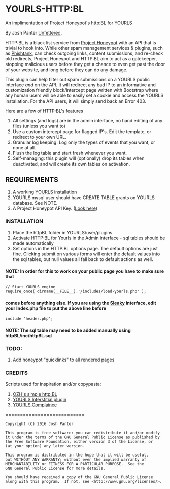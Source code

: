 # YOURLS-HTTP:BL
An implimentation of Project Honeypot's http:BL for YOURLS

By Josh Panter [Unfettered](https://unfettered.net).

HTTP:BL is a black list service from [Project Honeypot](https://www.projecthoneypot.org) with an API that is trivial to hook into. While other spam management services & plugins, such as [Phishtank](https://github.com/joshp23/YOURLS-Phishtank-2.0), can check outgoing links, content submissions, and re-check old redirects, Project Honeypot and HTTP:BL aim to act as a gatekeeper, stopping malicious users before they get a chance to even get past the door of your website, and long before they can do any damage.

This plugin can help filter out spam submissions on a YOURLS public interface _and_ on the API. It will redirect any bad IP to an informative and customization friendly block/intercept page written with Bootstrap where any human users will be able to easily set a cookie and access the YOURLS installation. For the API users, it will simply send back an Error 403.

Here are a few of HTTP:BL's features

1. All settings (and logs) are in the admin interface, no hand editing of any files (unless you want to)
2. Use a custom intercept page for flagged IP's. Edit the template, or redirect to your own URL.
3. Granular log keeping. Log only the types of events that you want, or none at all.
4. Flush the log table and start fresh whenever you want.
5. Self-managing: this plugin will (optionally) drop its tables when deactivated, and will create its own tables on activation.

## REQUIREMENTS

1. A working [YOURLS](https://github.com/YOURLS/YOURLS) installation
2. YOURLS mysql user should have CREATE TABLE grants on YOURLS database. See NOTE.
3. A Project Honeypot API Key. ([Look here](https://www.projecthoneypot.org/faq.php#g))

### INSTALLATION

1. Place the httpBL folder in YOURLS/user/plugins
2. Activate HTTP:BL for Yourls in the Admin interface - sql tables should be made automatically
3. Set options in the HTTP:BL options page. The default options are just fine. Clicking submit on various forms will enter the default values into the sql tables, but null values all fall back to default actions as well.
 

#### NOTE: In order for this to work on your public page you have to make sure that 
```
// Start YOURLS engine
require_once( dirname(__FILE__).'/includes/load-yourls.php' );
```
#### comes before anything else. If you are using the [Sleaky](https://github.com/Flynntes/Sleeky) interface, edit your Index.php file to put the above line before 
```
include 'header.php';
```

#### NOTE: The sql table may need to be added manually using httpBL/inc/httpBL.sql 

### TODO:
1. Add honeypot "quicklinks" to all rendered pages

### CREDITS
Scripts used for inspiration and/or copypasta:

1. [OZH's simple http:BL](http://planetozh.com/blog/my-projects/honey-pot-httpbl-simple-php-script/)
2. [YOURLS Interstitial plugin](https://github.com/joelgratcyk/yourls-interstitial-plugin)
3. [YOURLS Complaince](https://github.com/joshp23/YOURLS-Compliance)

===========================

    Copyright (C) 2016 Josh Panter

    This program is free software: you can redistribute it and/or modify
    it under the terms of the GNU General Public License as published by
    the Free Software Foundation, either version 3 of the License, or
    (at your option) any later version.

    This program is distributed in the hope that it will be useful,
    but WITHOUT ANY WARRANTY; without even the implied warranty of
    MERCHANTABILITY or FITNESS FOR A PARTICULAR PURPOSE.  See the
    GNU General Public License for more details.

    You should have received a copy of the GNU General Public License
    along with this program.  If not, see <http://www.gnu.org/licenses/>.
